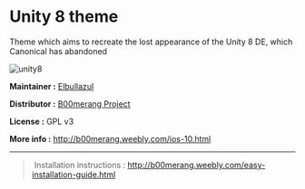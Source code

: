 # Unity 8 theme

Theme which aims to recreate the lost appearance of the Unity 8 DE, which Canonical has abandoned

![unity8](https://github.com/B00merang-Project/Unity8/blob/master/screenshot.png?raw=true)

**Maintainer :** [Elbullazul](https://github.com/Elbullazul)

**Distributor :** [B00merang Project](https://github.com/B00merang-Project)

**License :** GPL v3

**More info :** http://b00merang.weebly.com/ios-10.html

***

> Installation instructions : http://b00merang.weebly.com/easy-installation-guide.html
